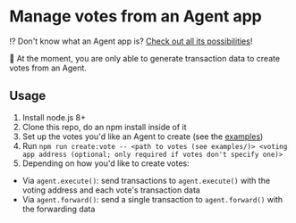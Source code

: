 # Manage votes from an Agent app

⁉️  Don't know what an Agent app is? [Check out all its possibilities](http://aragon.org/agent)!

🚧 At the moment, you are only able to generate transaction data to create votes from an Agent.

## Usage

1. Install node.js 8+
1. Clone this repo, do an npm install inside of it
1. Set up the votes you'd like an Agent to create (see the [examples](./examples))
1. Run `npm run create:vote -- <path to votes (see examples/)> <voting app address (optional; only required if votes don't specify one)>`
1. Depending on how you'd like to create votes:
  - Via `agent.execute()`: send transactions to `agent.execute()` with the voting address and each vote's transaction data
  - Via `agent.forward()`: send a single transaction to `agent.forward()` with the forwarding data
